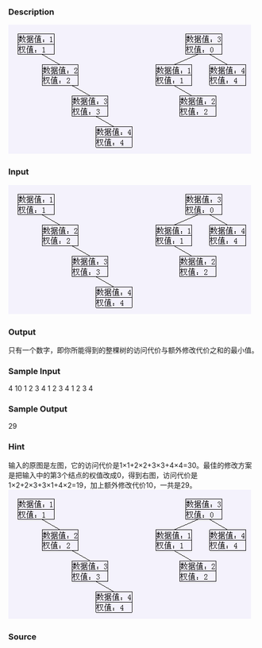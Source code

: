 
### Description
![](/images/1564_1.jpg)

### Input
![](/images/1564_2.jpg)

### Output
只有一个数字，即你所能得到的整棵树的访问代价与额外修改代价之和的最小值。

### Sample Input
4 10
1 2 3 4
1 2 3 4
1 2 3 4

### Sample Output
29

### Hint
输入的原图是左图，它的访问代价是1×1+2×2+3×3+4×4=30。最佳的修改方案是把输入中的第3个结点的权值改成0，得到右图，访问代价是1×2+2×3+3×1+4×2=19，加上额外修改代价10，一共是29。
![](/JudgeOnline/images/1564_3.jpg)

### Source
